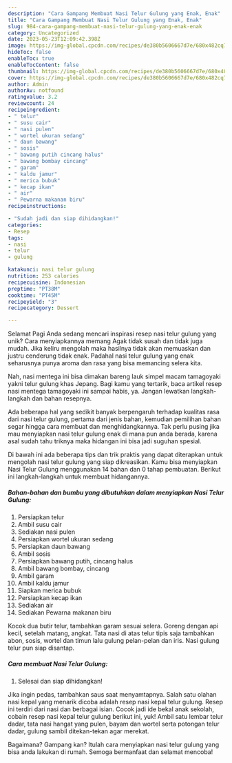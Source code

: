 ```yaml
---
description: "Cara Gampang Membuat Nasi Telur Gulung yang Enak, Enak"
title: "Cara Gampang Membuat Nasi Telur Gulung yang Enak, Enak"
slug: 984-cara-gampang-membuat-nasi-telur-gulung-yang-enak-enak
category: Uncategorized
date: 2023-05-23T12:09:42.398Z
image: https://img-global.cpcdn.com/recipes/de380b5606667d7e/680x482cq70/nasi-telur-gulung-foto-resep-utama.jpg
hideToc: false
enableToc: true
enableTocContent: false
thumbnail: https://img-global.cpcdn.com/recipes/de380b5606667d7e/680x482cq70/nasi-telur-gulung-foto-resep-utama.jpg
cover: https://img-global.cpcdn.com/recipes/de380b5606667d7e/680x482cq70/nasi-telur-gulung-foto-resep-utama.jpg
author: Admin
authorAv: notfound
ratingvalue: 3.2
reviewcount: 24
recipeingredient:
- " telur"
- " susu cair"
- " nasi pulen"
- " wortel ukuran sedang"
- " daun bawang"
- " sosis"
- " bawang putih cincang halus"
- " bawang bombay cincang"
- " garam"
- " kaldu jamur"
- " merica bubuk"
- " kecap ikan"
- " air"
- " Pewarna makanan biru"
recipeinstructions:

- "Sudah jadi dan siap dihidangkan!"
categories:
- Resep
tags:
- nasi
- telur
- gulung

katakunci: nasi telur gulung 
nutrition: 253 calories
recipecuisine: Indonesian
preptime: "PT38M"
cooktime: "PT45M"
recipeyield: "3"
recipecategory: Dessert

---
```



Selamat Pagi Anda sedang mencari inspirasi resep nasi telur gulung yang unik? Cara menyiapkannya memang Agak tidak susah dan tidak juga mudah. Jika keliru mengolah maka hasilnya tidak akan memuaskan dan justru cenderung tidak enak. Padahal nasi telur gulung yang enak seharusnya punya aroma dan rasa yang bisa memancing selera kita.


Nah, nasi mentega ini bisa dimakan bareng lauk simpel macam tamagoyaki yakni telur gulung khas Jepang. Bagi kamu yang tertarik, baca artikel resep nasi mentega tamagoyaki ini sampai habis, ya. Jangan lewatkan langkah-langkah dan bahan resepnya.

Ada beberapa hal yang sedikit banyak berpengaruh terhadap kualitas rasa dari nasi telur gulung, pertama dari jenis bahan, kemudian pemilihan bahan segar hingga cara membuat dan menghidangkannya. Tak perlu pusing jika mau menyiapkan nasi telur gulung enak di mana pun anda berada, karena asal sudah tahu triknya maka hidangan ini bisa jadi suguhan spesial.


Di bawah ini ada beberapa tips dan trik praktis yang dapat diterapkan untuk mengolah nasi telur gulung yang siap dikreasikan. Kamu bisa menyiapkan Nasi Telur Gulung menggunakan 14 bahan dan 0 tahap pembuatan. Berikut ini langkah-langkah untuk membuat hidangannya.

<!--inarticleads1-->

##### Bahan-bahan dan bumbu yang dibutuhkan dalam menyiapkan Nasi Telur Gulung:

1. Persiapkan  telur
1. Ambil  susu cair
1. Sediakan  nasi pulen
1. Persiapkan  wortel ukuran sedang
1. Persiapkan  daun bawang
1. Ambil  sosis
1. Persiapkan  bawang putih, cincang halus
1. Ambil  bawang bombay, cincang
1. Ambil  garam
1. Ambil  kaldu jamur
1. Siapkan  merica bubuk
1. Persiapkan  kecap ikan
1. Sediakan  air
1. Sediakan  Pewarna makanan biru


Kocok dua butir telur, tambahkan garam sesuai selera. Goreng dengan api kecil, setelah matang, angkat. Tata nasi di atas telur tipis saja tambahkan abon, sosis, wortel dan timun lalu gulung pelan-pelan dan iris. Nasi gulung telur pun siap disantap. 

<!--inarticleads2-->

##### Cara membuat Nasi Telur Gulung:


1. Selesai dan siap dihidangkan!

Jika ingin pedas, tambahkan saus saat menyamtapnya. Salah satu olahan nasi kepal yang menarik dicoba adalah resep nasi kepal telur gulung. Resep ini terdiri dari nasi dan berbagai isian. Cocok jadi ide bekal anak sekolah, cobain resep nasi kepal telur gulung berikut ini, yuk! Ambil satu lembar telur dadar, tata nasi hangat yang pulen, bayam dan wortel serta potongan telur dadar, gulung sambil ditekan-tekan agar merekat. 

Bagaimana? Gampang kan? Itulah cara menyiapkan nasi telur gulung yang bisa anda lakukan di rumah. Semoga bermanfaat dan selamat mencoba!
